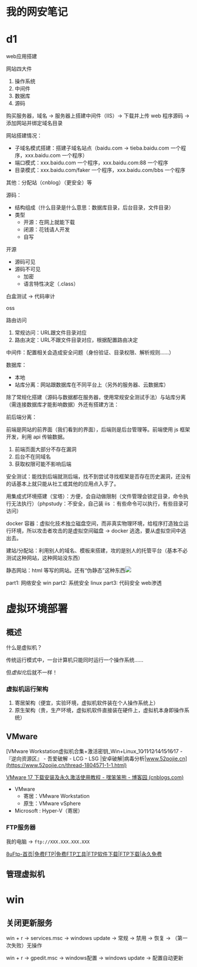 # 我的网安笔记

# d1

web应用搭建

网站四大件

1. 操作系统
2. 中间件
3. 数据库
4. 源码


购买服务器，域名 -> 服务器上搭建中间件（IIS）-> 下载并上传 web 程序源码 -> 添加网站并绑定域名目录

网站搭建情况：

- 子域名模式搭建：搭建子域名站点（baidu.com -> tieba.baidu.com 一个程序，xxx.baidu.com 一个程序）
- 端口模式：xxx.baidu.com 一个程序，xxx.baidu.com:88 一个程序
- 目录模式：xxx.baidu.com/faker 一个程序，xxx.baidu.com/bbs 一个程序

其他：分配站（cnblog）（更安全）等

源码：

- 结构组成（什么目录是什么意思：数据库目录，后台目录，文件目录）
- 类型
	- 开源：在网上就能下载 
	- 闭源：花钱请人开发
	- 自写

开源
- 源码可见
- 源码不可见
	- 加密
	- 语言特性决定（.class）

白盒测试 -> 代码审计

oss

路由访问
1. 常规访问：URL跟文件目录对应
2. 路由决定：URL不跟文件目录对应，根据配置路由决定

中间件：配置相关会造成安全问题（身份验证、目录权限、解析规则……）

数据库：
- 本地
- 站库分离：网站跟数据库在不同平台上（另外的服务器、云数据库）

除了常规化搭建（源码与数据都在服务器，使用常规安全测试手法）与站库分离（需连接数据库才能影响数据）外还有搭建方法：

前后端分离：

前端是网站的前界面（我们看到的界面），后端则是后台管理等。前端使用 js 框架开发，利用 api 传输数据。

1. 前端页面大部分不存在漏洞
2. 后台不在同域名
3. 获取权限可能不影响后端

安全测试：能找到后端就测后端，找不到尝试寻找框架是否存在历史漏洞，还没有的话基本上就只能从社工或其他的应用点入手了。

用集成式环境搭建（宝塔）：方便，会自动做限制（文件管理会锁定目录，命令执行无法执行）（phpstudy：不安全，自己装 iis ：有些命令可以执行，有些目录可访问）

docker 容器：虚拟化技术独立磁盘空间，而非真实物理环境，给程序打造独立运行环境，所以攻击者攻击的是虚拟空间磁盘 -> docker 逃逸，要从虚拟空间中逃出去。

建站/分配站：利用别人的域名、模板来搭建，攻的是别人的托管平台（基本不必测试这种网站，这种网站没东西）

静态网站：html 等写的网站。还有“伪静态”这种东西![](https://mermaid.ink/img/pako:eNqrVkrOT0lVslIqLkksSXXJTEwvSszVLTOKyYspebJr0ovGKc_3TlTQ1bVTANLPd895sW7f0yXtIFmwBhRRhWqQeEzJi-3rn0_Z-HTmCgj3ya4lz3oXPZuzC8J9OWPT88bVTxfNBHFrQQSKGSCrnuzYDVRuiEfOCI-cMVa5Z3N6n3YtBDpKSUcpN7UoNzEzBehroIsVFGKUSjJSc1NjlKyAzJTEouwYpZi8WqC6xNKS_ODKvGQlq5Ki0lQdpdKCFEQgwQQLEvOi8vOB3LTEnGIgPzUlsyS_yBcSquDArQUA78Wszw?type=png)

part1: 网络安全 win
part2: 系统安全 linux
part3: 代码安全 web渗透

# 虚拟环境部署

## 概述

什么是虚拟机？

传统运行模式中，一台计算机只能同时运行一个操作系统……

但*虚拟化*后就不一样！

### 虚拟机运行架构

1. 寄居架构（便宜，实验环境，虚拟机软件装在个人操作系统上）
2. 原生架构（贵，生产环境，虚拟机软件直接装在硬件上，虚拟机本身即操作系统）

## VMware

[VMware Workstation虚拟机合集+激活密钥_Win+Linux_10∕11∕12∕14∕15∕16∕17 - 『逆向资源区』 - 吾爱破解 - LCG - LSG |安卓破解|病毒分析|www.52pojie.cn](https://www.52pojie.cn/thread-1804571-1-1.html)

[VMware 17 下载安装及永久激活使用教程 - 嘿笨笨熊 - 博客园 (cnblogs.com)](https://www.cnblogs.com/hellogmy/p/17253041.html)

- VMware
	- 寄居：VMware Workstation
	- 原生：VMware vSphere
- Microsoft : Hyper-V（寄居）

### FTP服务器

我的电脑 -> `ftp://XXX.XXX.XXX.XXX`

[8uFtp-首页|免费FTP|免费FTP工具|FTP软件下载|FTP下载|永久免费](http://www.8u.cn/)

## 管理虚拟机

# win

## 关闭更新服务

win + r -> services.msc -> windows update -> 常规 -> 禁用 -> 恢复 -> （第一次失败）无操作

win + r -> gpedit.msc -> windows配置 -> windows update -> 配置自动更新
